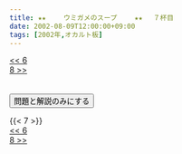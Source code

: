 ```yaml
---
title: ★★　 　ウミガメのスープ　 　★★ 　７杯目
date: 2002-08-09T12:00:00+09:00
tags: [2002年,オカルト板]
---
```

<div class="th_left"><a href="../6"><< 6</a></div>
<div class="th_right"><a href="../8">8 >></a></div>
<br><br>
<script src="../../js/cupsoup.js"></script>
<form>
<input type="button" value="問題と解説のみにする" onClick="toggleCupsoup()">
</form>
{{< 7 >}}
<div class="th_left"><a href="../6"><< 6</a></div>
<div class="th_right"><a href="../8">8 >></a></div>